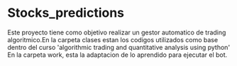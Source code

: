 # Stocks_predictions
Este proyecto tiene como objetivo realizar un gestor automatico de trading algoritmico.En la carpeta clases estan los codigos utilizados como base dentro del curso 'algorithmic trading and quantitative analysis using python'
En la carpeta work, esta la adaptacion de lo aprendido para ejecutar el bot.
